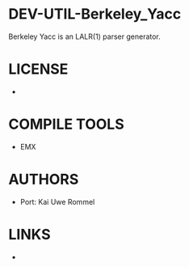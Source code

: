 DEV-UTIL-Berkeley_Yacc
======================

Berkeley Yacc is an LALR(1) parser generator.

LICENSE
===============
* 

COMPILE TOOLS
===============
* EMX
 
AUTHORS
===============
* Port: Kai Uwe Rommel

LINKS
===============
* 
